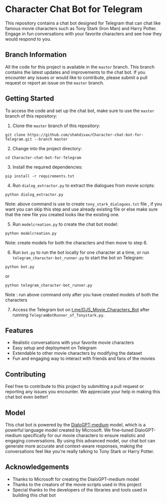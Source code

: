 # Character Chat Bot for Telegram

This repository contains a chat bot designed for Telegram that can chat like famous movie characters such as Tony Stark (Iron Man) and Harry Potter. Engage in fun conversations with your favorite characters and see how they would respond to you.

## Branch Information

All the code for this project is available in the `master` branch. This branch contains the latest updates and improvements to the chat bot. If you encounter any issues or would like to contribute, please submit a pull request or report an issue on the `master` branch.

## Getting Started

To access the code and set up the chat bot, make sure to use the `master` branch of this repository:

1. Clone the `master` branch of this repository:
```
git clone https://github.com/shahdivax/Character-chat-bot-for-Telegram.git --branch master
```
2. Change into the project directory:
```
cd Character-chat-bot-for-Telegram
```

3. Install the required dependencies:
```
pip install -r requirements.txt
```

4. Run `dialog_extractor.py` to extract the dialogues from movie scripts:
```
python dialog_extractor.py
```
Note: above command is use to create ```tony_stark_dialogues.txt``` file , if you want you can skip this step and use already existing file or else make sure that the new file you created looks like the existing one. 

5. Run `modelcreation.py` to create the chat bot model:
```
python modelcreation.py
```
Note: create models for both the characters and then move to step 6.

6. Run `bot.py` to run the bot locally for one character at a time, or run `telegram_character-bot_runner.py` to start the bot on Telegram:
```
python bot.py
```
or
```
python telegram_character-bot_runner.py
```
Note : run above command only after you have created models of both the characters

7. Access the Telegram bot on [t.me/DJS_Movie_Characters_Bot](https://t.me/DJS_Movie_Characters_Bot) after running `TelegramBotRunner_of_Tonystark.py`.

## Features

- Realistic conversations with your favorite movie characters
- Easy setup and deployment on Telegram
- Extendable to other movie characters by modifying the dataset
- Fun and engaging way to interact with friends and fans of the movies

## Contributing

Feel free to contribute to this project by submitting a pull request or reporting any issues you encounter. We appreciate your help in making this chat bot even better!

## Model

This chat bot is powered by the [DialoGPT-medium](https://huggingface.co/microsoft/DialoGPT-medium) model, which is a powerful language model created by Microsoft. We fine-tuned DialoGPT-medium specifically for our movie characters to ensure realistic and engaging conversations. By using this advanced model, our chat bot can generate more accurate and context-aware responses, making the conversations feel like you're really talking to Tony Stark or Harry Potter.

## Acknowledgements

- Thanks to Microsoft for creating the DialoGPT-medium model
- Thanks to the creators of the movie scripts used in this project
- Special thanks to the developers of the libraries and tools used in building this chat bot
